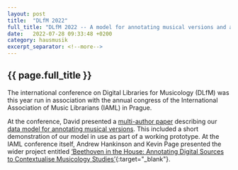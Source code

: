 ```yaml
---
layout: post
title:  "DLfM 2022"
full_title: "DLfM 2022 -- A model for annotating musical versions and arrangements across multiple documents and media"
date:   2022-07-28 09:33:48 +0200
category: hausmusik
excerpt_separator: <!--more-->
---
```


## __{{ page.full_title }}__

The international conference on Digital Libraries for Musicology (DLfM) was this year run in association with the annual congress of the International Association of Music Librarians (IAML) in Prague.

<!--more-->

At the conference, David presented a [multi-author paper]() describing our [data model for annotating musical versions](). This included a short demonstration of our model in use as part of a working prototype. At the IAML conference itself, Andrew Hankinson and Kevin Page presented the wider project entitled [‘Beethoven in the House: Annotating Digital Sources to Contextualise Musicology Studies’](/assets/docs/Page-IAML2022-slides.pdf){:target="_blank"}.
